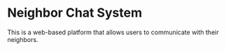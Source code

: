 # Neighbor Chat System
This is a web-based platform that allows users to communicate with their neighbors. 
